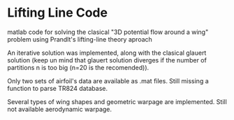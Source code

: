 # Lifting Line Code
matlab code for solving the clasical "3D potential flow around a wing" problem using Prandlt's lifting-line theory aproach

An iterative solution was implemented, along with the clasical glauert solution (keep un mind that glauert solution diverges if the number of partitions n is too big (n=20 is the recomended)). 

Only two sets of airfoil's data are available as .mat files. Still missing a function to parse TR824 database.

Several types of wing shapes and geometric warpage are implemented. Still not available aerodynamic warpage.
